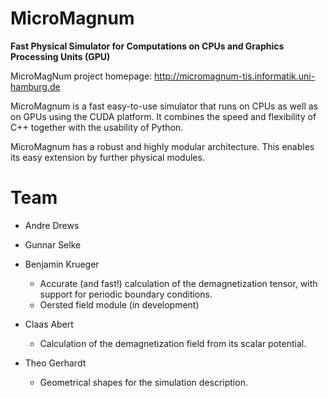 MicroMagnum
===========

**Fast Physical Simulator for Computations on CPUs and Graphics Processing Units (GPU)**

MicroMagNum project homepage: http://micromagnum-tis.informatik.uni-hamburg.de

MicroMagnum is a fast easy-to-use simulator that runs on CPUs as well as on GPUs using the CUDA platform. It combines the speed and flexibility of C++ together with the usability of Python.

MicroMagnum has a robust and highly modular architecture. This enables its easy extension by further physical modules.

Team
====

* Andre Drews
* Gunnar Selke

* Benjamin Krueger   
  - Accurate (and fast!) calculation of the demagnetization tensor, with support for periodic boundary conditions.
  - Oersted field module (in development)
* Claas Abert        
  - Calculation of the demagnetization field from its scalar potential.
* Theo Gerhardt      
  - Geometrical shapes for the simulation description.
